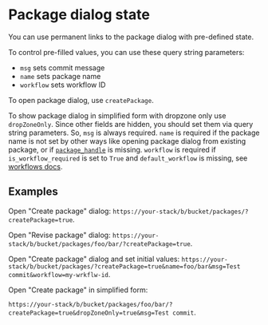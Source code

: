# Package dialog state

You can use permanent links to the package dialog with pre-defined state.

To control pre-filled values, you can use these query string parameters:

* `msg` sets commit message
* `name` sets package name
* `workflow` sets workflow ID

To open package dialog, use `createPackage`.

To show package dialog in simplified form with dropzone only use `dropZoneOnly`.
Since other fields are hidden, you should set them via query string parameters.
So, `msg` is always required. `name` is required if the package name is not set
by other ways like opening package dialog from existing package, or if
[`package_handle`](../advanced/workflows#package-name-defaults-quilt-catalog) is
missing. `workflow` is required if `is_workflow_required` is set to `True` and
`default_workflow` is missing, see
[workflows docs](../advanced/workflows#package-name-defaults-quilt-catalog).

## Examples

Open "Create package" dialog:
`https://your-stack/b/bucket/packages/?createPackage=true`.

Open "Revise package" dialog:
`https://your-stack/b/bucket/packages/foo/bar/?createPackage=true`.

Open "Create package" dialog and set initial values:
`https://your-stack/b/bucket/packages/?createPackage=true&name=foo/bar&msg=Test commit&workflow=my-wrkflw-id`.

Open "Create package" in simplified form:
<!-- markdownlint-disable-next-line line-length -->
`https://your-stack/b/bucket/packages/foo/bar/?createPackage=true&dropZoneOnly=true&msg=Test commit`.
